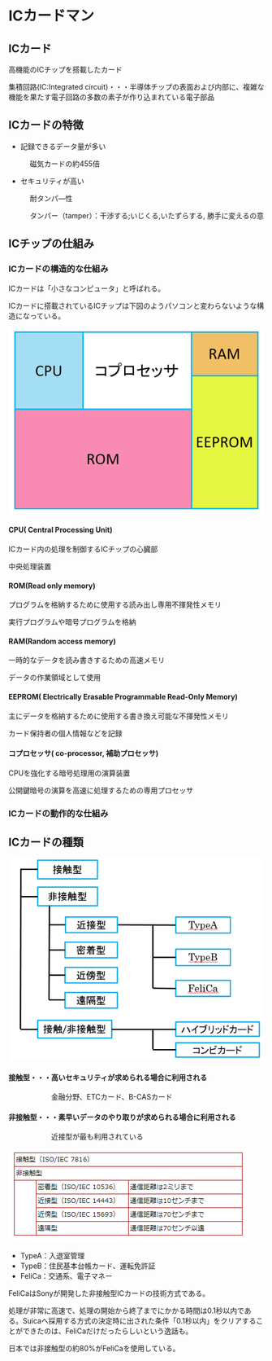 # ICカードマン

## ICカード

高機能のICチップを搭載したカード

集積回路\(IC:Integrated circuit\)・・・半導体チップの表面および内部に、複雑な機能を果たす電子回路の多数の素子が作り込まれている電子部品

## ICカードの特徴

* 記録できるデータ量が多い

　　　磁気カードの約455倍

* セキュリティが高い

　　　耐タンパ―性

　　　タンパー（tamper）：干渉する;いじくる,いたずらする, 勝手に変えるの意

## ICチップの仕組み

### ICカードの構造的な仕組み

ICカードは「小さなコンピュータ」と呼ばれる。

ICカードに搭載されているICチップは下図のようパソコンと変わらないような構造になっている。

![](../.gitbook/assets/icchippu.PNG)

#### CPU\( Central Processing Unit\)

ICカード内の処理を制御するICチップの心臓部

中央処理装置



#### ROM\(Read only memory\)

プログラムを格納するために使用する読み出し専用不揮発性メモリ

実行プログラムや暗号プログラムを格納



#### RAM\(Random access memory\)

一時的なデータを読み書きするための高速メモリ

データの作業領域として使用



#### EEPROM\( Electrically Erasable Programmable Read-Only Memory\)

主にデータを格納するために使用する書き換え可能な不揮発性メモリ

カード保持者の個人情報などを記録



#### コプロセッサ\( co-processor, 補助プロセッサ\)

CPUを強化する暗号処理用の演算装置

公開鍵暗号の演算を高速に処理するための専用プロセッサ



### ICカードの動作的な仕組み

## ICカードの種類

![](../.gitbook/assets/ickdo%20%281%29.PNG)

#### 接触型・・・高いセキュリティが求められる場合に利用される

　　　　　　金融分野、ETCカード、B-CASカード

#### 非接触型・・・素早いデータのやり取りが求められる場合に利用される

　　　　　　近接型が最も利用されている

![](../.gitbook/assets/fei-jie-chu-xing-fen-lei.PNG)

* TypeA：入退室管理
* TypeB：住民基本台帳カード、運転免許証
* FeliCa：交通系、電子マネー

FeliCaはSonyが開発した非接触型ICカードの技術方式である。

処理が非常に高速で、処理の開始から終了までにかかる時間は0.1秒以内である。Suicaへ採用する方式の決定時に出された条件「0.1秒以内」をクリアすることができたのは、FeliCaだけだったらしいという逸話も。

日本では非接触型の約80%がFeliCaを使用している。



